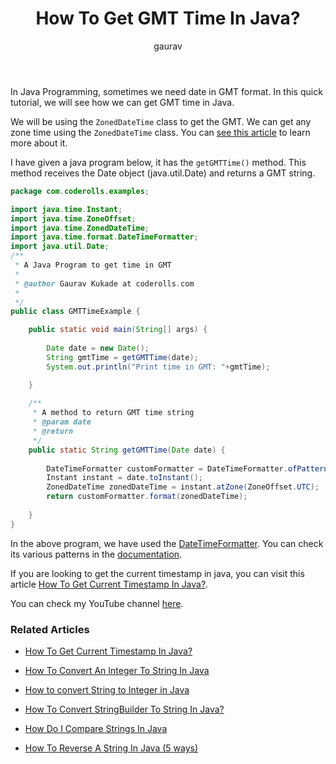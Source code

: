 ﻿---
layout: post
title: "How To Get GMT Time In Java?"
author: gaurav
categories: [Java, Java Time]
description: "In this article, we will see how we can get GMT time in Java."
---

In Java Programming, sometimes we need date in GMT format. In this quick tutorial, we will see how we can get GMT time in Java.

We will be using the `ZonedDateTime` class to get the GMT. We can get any zone time using the `ZonedDateTime` class. You can <a target="_blank" href="https://coderolls.com/get-current-date-time-in-java/">see this article</a> to learn more about it.

I have given a java program below, it has the `getGMTTime()` method. This method receives the Date object (java.util.Date) and returns a GMT string.

```java
package com.coderolls.examples;

import java.time.Instant;
import java.time.ZoneOffset;
import java.time.ZonedDateTime;
import java.time.format.DateTimeFormatter;
import java.util.Date;
/**
 * A Java Program to get time in GMT
 * 
 * @author Gaurav Kukade at coderolls.com
 *
 */
public class GMTTimeExample {

	public static void main(String[] args) {
		
		Date date = new Date();
		String gmtTime = getGMTTime(date);
		System.out.println("Print time in GMT: "+gmtTime);

	}
	
	/**
	 * A method to return GMT time string
	 * @param date
	 * @return
	 */
	public static String getGMTTime(Date date) {
		
		DateTimeFormatter customFormatter = DateTimeFormatter.ofPattern("MM/dd/yyyy HH:mm:ss O");
		Instant instant = date.toInstant();
		ZonedDateTime zonedDateTime = instant.atZone(ZoneOffset.UTC);
		return customFormatter.format(zonedDateTime);
		
	}
}
```

In the above program, we have used the <a target="_blank" href="https://docs.oracle.com/javase/8/docs/api/java/time/format/DateTimeFormatter.html">DateTimeFormatter</a>. You can check its various patterns in the <a target="_blank" href="https://docs.oracle.com/javase/8/docs/api/java/time/format/DateTimeFormatter.html">documentation</a>.

If you are looking to get the current timestamp in java, you can visit this article <a target="_blank" href="https://coderolls.com/how-to-get-current-timestamps-in-java/">How To Get Current Timestamp In Java?</a>.

You can check my YouTube channel [here](https://www.youtube.com/channel/UCl31HHUdQbSHOQfc9L-wo3w).

### Related Articles

- [How To Get Current Timestamp In Java?](https://coderolls.com/how-to-get-current-timestamps-in-java/)

-   [How To Convert An Integer To String In Java](https://coderolls.com/convert-int-to-string/)
    
-   [How to convert String to Integer in Java](https://coderolls.com/convert-string-to-int/)
    
-   [How To Convert StringBuilder To String In Java?](https://coderolls.com/convert-stringbuilder-to-string-in-java/)
    
-   [How Do I Compare Strings In Java](https://coderolls.com/compare-strings-in-java/)
    
-   [How To Reverse A String In Java (5 ways)](https://coderolls.com/reverse-a-string-in-java/)

